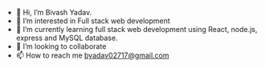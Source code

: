 - 👋 Hi, I’m Bivash Yadav.
- 👀 I’m interested in Full stack web development
- 🌱 I’m currently learning full stack web development using React, node.js, express and MySQL database.
- 💞️ I’m looking to collaborate
- 📫 How to reach me byadav02717@gmail.com

<!---
byadav02717/byadav02717 is a ✨ special ✨ repository because its `README.md` (this file) appears on your GitHub profile.
You can click the Preview link to take a look at your changes.
--->
